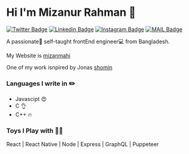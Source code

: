 # Hi I'm Mizanur Rahman :rocket:

[![Twitter Badge](https://img.shields.io/badge/-MizanMahi-1ca0f1?style=flat-square&labelColor=1ca0f1&logo=twitter&logoColor=white&link=https://twitter.com/AroraShreshth)](https://twitter.com/mizan__mahi) [![Linkedin Badge](https://img.shields.io/badge/-MizanMahi-blue?style=flat-square&logo=Linkedin&logoColor=white&link=https://www.linkedin.com/in/ShreshthArora/)](https://www.linkedin.com/in/mizan-mahi/) [![Instagram Badge](https://img.shields.io/badge/-@MizanMahi-03a57a?style=flat-square&labelColor=white&logo=Instagram&link=https://instagram.com/AroraShreshth/)](https://www.instagram.com/mizan_mahi/)
[![MAIL Badge](https://img.shields.io/badge/-mizanmahi24-c14438?style=flat-square&logo=Gmail&logoColor=white&link=mailto:hey@shreshtharora.co)](mailto:mizanmahi24@gmail.com)

A passionate👨 self-taught frontEnd engineer💻 from Bangladesh.

My Website is [mizanmahi](https://mizanmahi.github.io/me)


One of my work isnpired by Jonas [shomin](https://mizanmahi.github.io/shomin)

### Languages I write in :pencil2:

- Javascipt 😍
- C 👌
- C++ 🔥

### Toys I Play with 👨‍💻

React | React Native | Node | Express | GraphQL | Puppeteer
